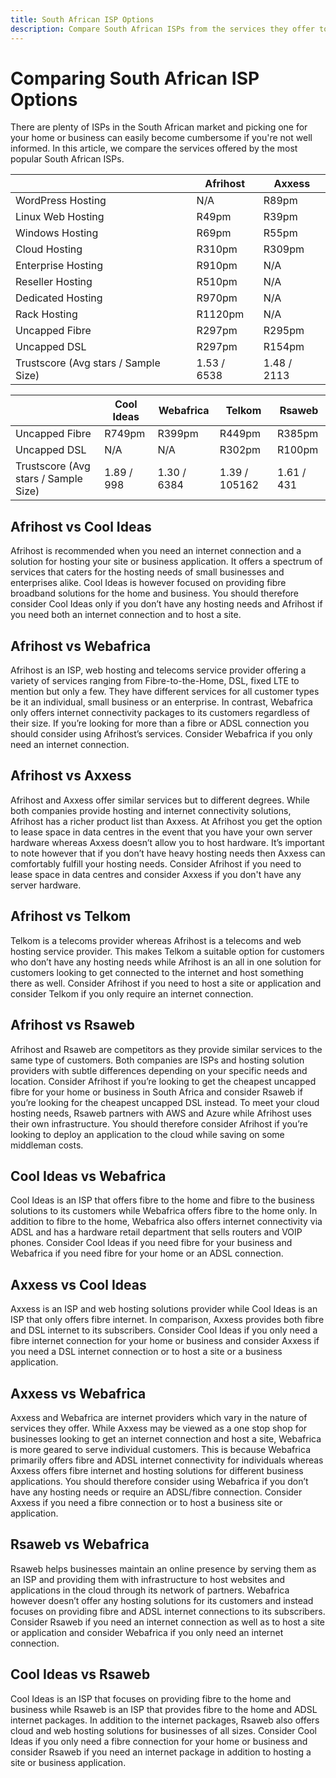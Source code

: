 ```yaml
---
title: South African ISP Options
description: Compare South African ISPs from the services they offer to how much they will cost you.
---
```


# Comparing South African ISP Options

There are plenty of ISPs in the South African market and picking one for your home or business can easily become cumbersome if you're not well informed. In this article, we compare the services offered by the most popular South African ISPs. 

|  | Afrihost | Axxess |
| ---- | --- | --- |
| WordPress Hosting | N/A | R89pm |
| Linux Web Hosting | R49pm | R39pm |
| Windows Hosting | R69pm | R55pm |
| Cloud Hosting | R310pm | R309pm |
| Enterprise Hosting | R910pm | N/A |
| Reseller Hosting | R510pm | N/A |
| Dedicated Hosting | R970pm | N/A |
| Rack Hosting | R1120pm | N/A |
| Uncapped Fibre | R297pm | R295pm |
| Uncapped DSL | R297pm | R154pm |
| Trustscore (Avg stars / Sample Size) | 1.53 / 6538 | 1.48 / 2113 |

| | Cool Ideas | Webafrica | Telkom | Rsaweb |
| --- | --- | --- | --- | --- |
| Uncapped Fibre | R749pm | R399pm | R449pm | R385pm |
| Uncapped DSL | N/A | N/A | R302pm | R100pm |
| Trustscore (Avg stars / Sample Size) | 1.89 / 998 | 1.30 / 6384 | 1.39 / 105162 | 1.61 / 431 |

## Afrihost vs Cool Ideas 

Afrihost is recommended when you need an internet connection and a solution for hosting your site or business application. It offers a spectrum of services that caters for the hosting needs of small businesses and enterprises alike. Cool Ideas is however focused on providing fibre broadband solutions for the home and business. You should therefore consider Cool Ideas only if you don’t have any hosting needs and Afrihost if you need both an internet connection and to host a site. 

## Afrihost vs Webafrica

Afrihost is an ISP, web hosting and telecoms service provider offering a variety of services ranging from Fibre-to-the-Home, DSL, fixed LTE to mention but only a few. They have different services for all customer types be it an individual, small business or an enterprise. In contrast, Webafrica only offers internet connectivity packages to its customers regardless of their size. If you’re looking for more than a fibre or ADSL connection you should consider using Afrihost’s services. Consider Webafrica if you only need an internet connection. 

## Afrihost vs Axxess

Afrihost and Axxess offer similar services but to different degrees. While both companies provide hosting and internet connectivity solutions, Afrihost has a richer product list than Axxess. At Afrihost you get the option to lease space in data centres in the event that you have your own server hardware whereas Axxess doesn’t allow you to host hardware. It’s important to note however that if you don’t have heavy hosting needs then Axxess can comfortably fulfill your hosting needs. Consider Afrihost if you need to lease space in data centres and consider Axxess if you don't have any server hardware. 

## Afrihost vs Telkom

Telkom is a telecoms provider whereas Afrihost is a telecoms and web hosting service provider. This makes Telkom a suitable option for customers who don’t have any hosting needs while Afrihost is an all in one solution for customers looking to get connected to the internet and host something there as well. Consider Afrihost if you need to host a site or application and consider Telkom if you only require an internet connection. 

## Afrihost vs Rsaweb

Afrihost and Rsaweb are competitors as they provide similar services to the same type of customers. Both companies are ISPs and hosting solution providers with subtle differences depending on your specific needs and location. Consider Afrihost if you’re looking to get the cheapest uncapped fibre for your home or business in South Africa and consider Rsaweb if you’re looking for the cheapest uncapped DSL instead. To meet your cloud hosting needs, Rsaweb partners with AWS and Azure while Afrihost uses their own infrastructure. You should therefore consider Afrihost if you’re looking to deploy an application to the cloud while saving on some middleman costs. 

## Cool Ideas vs Webafrica

Cool Ideas is an ISP that offers fibre to the home and fibre to the business solutions to its customers while Webafrica offers fibre to the home only. In addition to fibre to the home, Webafrica also offers internet connectivity via ADSL and has a hardware retail department that sells routers and VOIP phones. Consider Cool Ideas if you need fibre for your business and Webafrica if you need fibre for your home or an ADSL connection.

## Axxess vs Cool Ideas 

Axxess is an ISP and web hosting solutions provider while Cool Ideas is an ISP that only offers fibre internet. In comparison, Axxess provides both fibre and DSL internet to its subscribers. Consider Cool Ideas if you only need a fibre internet connection for your home or business and consider Axxess if you need a DSL internet connection or to host a site or a business application.

## Axxess vs Webafrica

Axxess and Webafrica are internet providers which vary in the nature of services they offer. While Axxess may be viewed as a one stop shop for businesses looking to get an internet connection and host a site, Webafrica is more geared to serve individual customers. This is because Webafrica primarily offers fibre and ADSL internet connectivity for individuals whereas Axxess offers fibre internet and hosting solutions for different business applications. You should therefore consider using Webafrica if you don’t have any hosting needs or require an ADSL/fibre connection. Consider Axxess if you need a fibre connection or to host a business site or application. 

## Rsaweb vs Webafrica

Rsaweb helps businesses maintain an online presence by serving them as an ISP and providing them with infrastructure to host websites and applications in the cloud through its network of partners. Webafrica however doesn’t offer any hosting solutions for its customers and instead focuses on providing fibre and ADSL internet connections to its subscribers. Consider Rsaweb if you need an internet connection as well as to host a site or application and consider Webafrica if you only need an internet connection.

## Cool Ideas vs Rsaweb

Cool Ideas is an ISP that focuses on providing fibre to the home and business while Rsaweb is an ISP that provides fibre to the home and ADSL internet packages. In addition to the internet packages, Rsaweb also offers cloud and web hosting solutions for businesses of all sizes. Consider Cool Ideas if you only need a fibre connection for your home or business and consider Rsaweb if you need an internet package in addition to hosting a site or business application. 








